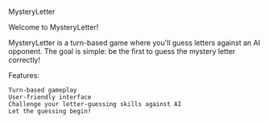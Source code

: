 MysteryLetter

Welcome to MysteryLetter!

MysteryLetter is a turn-based game where you'll guess letters against an AI opponent. The goal is simple: be the first to guess the mystery letter correctly!

Features:

    Turn-based gameplay
    User-friendly interface
    Challenge your letter-guessing skills against AI
    Let the guessing begin!

